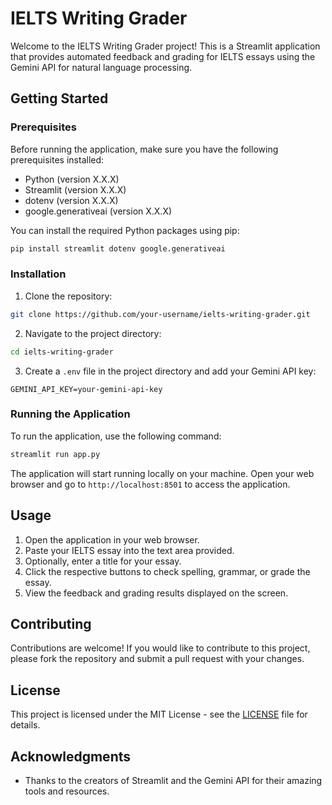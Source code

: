 # IELTS Writing Grader

Welcome to the IELTS Writing Grader project! This is a Streamlit application that provides automated feedback and grading for IELTS essays using the Gemini API for natural language processing.

## Getting Started

### Prerequisites

Before running the application, make sure you have the following prerequisites installed:

- Python (version X.X.X)
- Streamlit (version X.X.X)
- dotenv (version X.X.X)
- google.generativeai (version X.X.X)

You can install the required Python packages using pip:

```bash
pip install streamlit dotenv google.generativeai
```

### Installation

1. Clone the repository:

```bash
git clone https://github.com/your-username/ielts-writing-grader.git
```

2. Navigate to the project directory:

```bash
cd ielts-writing-grader
```

3. Create a `.env` file in the project directory and add your Gemini API key:

```
GEMINI_API_KEY=your-gemini-api-key
```

### Running the Application

To run the application, use the following command:

```bash
streamlit run app.py
```

The application will start running locally on your machine. Open your web browser and go to `http://localhost:8501` to access the application.

## Usage

1. Open the application in your web browser.
2. Paste your IELTS essay into the text area provided.
3. Optionally, enter a title for your essay.
4. Click the respective buttons to check spelling, grammar, or grade the essay.
5. View the feedback and grading results displayed on the screen.

## Contributing

Contributions are welcome! If you would like to contribute to this project, please fork the repository and submit a pull request with your changes.

## License

This project is licensed under the MIT License - see the [LICENSE](LICENSE) file for details.

## Acknowledgments

- Thanks to the creators of Streamlit and the Gemini API for their amazing tools and resources.
